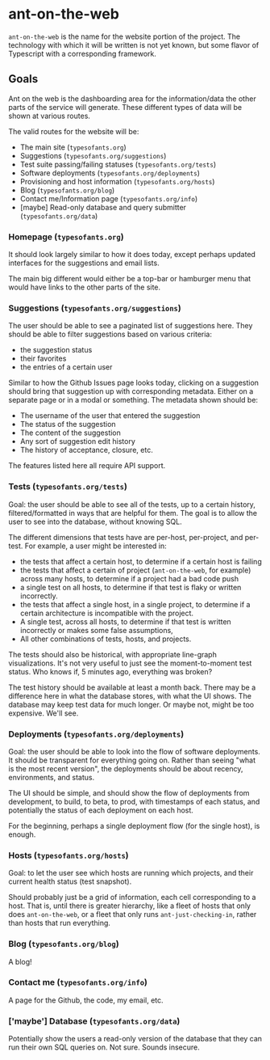 # ant-on-the-web

`ant-on-the-web` is the name for the website portion of the project. The
technology with which it will be written is not yet known, but some flavor of
Typescript with a corresponding framework.

## Goals

Ant on the web is the dashboarding area for the information/data the other parts
of the service will generate. These different types of data will be shown at
various routes.

The valid routes for the website will be:

- The main site (`typesofants.org`)
- Suggestions (`typesofants.org/suggestions`)
- Test suite passing/failing statuses (`typesofants.org/tests`)
- Software deployments (`typesofants.org/deployments`)
- Provisioning and host information (`typesofants.org/hosts`)
- Blog (`typesofants.org/blog`)
- Contact me/Information page (`typesofants.org/info`)
- [maybe] Read-only database and query submitter (`typesofants.org/data`)

### Homepage (`typesofants.org`)

It should look largely similar to how it does today, except perhaps updated
interfaces for the suggestions and email lists.

The main big different would either be a top-bar or hamburger menu that would
have links to the other parts of the site.

### Suggestions (`typesofants.org/suggestions`)

The user should be able to see a paginated list of suggestions here. They should
be able to filter suggestions based on various criteria:

- the suggestion status
- their favorites
- the entries of a certain user

Similar to how the Github Issues page looks today, clicking on a suggestion
should bring that suggestion up with corresponding metadata. Either on a
separate page or in a modal or something. The metadata shown should be:

- The username of the user that entered the suggestion
- The status of the suggestion
- The content of the suggestion
- Any sort of suggestion edit history
- The history of acceptance, closure, etc.

The features listed here all require API support.

### Tests (`typesofants.org/tests`)

Goal: the user should be able to see all of the tests, up to a certain history,
filtered/formatted in ways that are helpful for them. The goal is to allow the
user to see into the database, without knowing SQL.

The different dimensions that tests have are per-host, per-project, and
per-test. For example, a user might be interested in:

- the tests that affect a certain host, to determine if a certain host is
  failing
- the tests that affect a certain of project (`ant-on-the-web`, for example)
  across many hosts, to determine if a project had a bad code push
- a single test on all hosts, to determine if that test is flaky or written
  incorrectly.
- the tests that affect a single host, in a single project, to determine if a
  certain architecture is incompatible with the project.
- A single test, across all hosts, to determine if that test is written
  incorrectly or makes some false assumptions,
- All other combinations of tests, hosts, and projects.

The tests should also be historical, with appropriate line-graph visualizations.
It's not very useful to just see the moment-to-moment test status. Who knows if,
5 minutes ago, everything was broken?

The test history should be available at least a month back. There may be a
difference here in what the database stores, with what the UI shows. The
database may keep test data for much longer. Or maybe not, might be too
expensive. We'll see.

### Deployments (`typesofants.org/deployments`)

Goal: the user should be able to look into the flow of software deployments. It
should be transparent for everything going on. Rather than seeing "what is the
most recent version", the deployments should be about recency, environments, and
status.

The UI should be simple, and should show the flow of deployments from
development, to build, to beta, to prod, with timestamps of each status, and
potentially the status of each deployment on each host.

For the beginning, perhaps a single deployment flow (for the single host), is
enough.

### Hosts (`typesofants.org/hosts`)

Goal: to let the user see which hosts are running which projects, and their
current health status (test snapshot).

Should probably just be a grid of information, each cell corresponding to a
host. That is, until there is greater hierarchy, like a fleet of hosts that only
does `ant-on-the-web`, or a fleet that only runs `ant-just-checking-in`, rather
than hosts that run everything.

### Blog (`typesofants.org/blog`)

A blog!

### Contact me (`typesofants.org/info`)

A page for the Github, the code, my email, etc.

### ['maybe'] Database (`typesofants.org/data`)

Potentially show the users a read-only version of the database that they can run
their own SQL queries on. Not sure. Sounds insecure.

